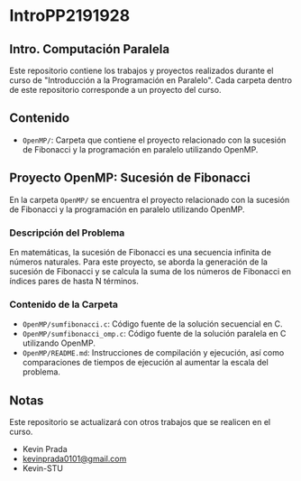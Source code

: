 # IntroPP2191928

## Intro. Computación Paralela

Este repositorio contiene los trabajos y proyectos realizados durante el curso de "Introducción a la Programación en Paralelo". Cada carpeta dentro de este repositorio corresponde a un proyecto del curso.

## Contenido

- `OpenMP/`: Carpeta que contiene el proyecto relacionado con la sucesión de Fibonacci y la programación en paralelo utilizando OpenMP.

## Proyecto OpenMP: Sucesión de Fibonacci

En la carpeta `OpenMP/` se encuentra el proyecto relacionado con la sucesión de Fibonacci y la programación en paralelo utilizando OpenMP.

### Descripción del Problema

En matemáticas, la sucesión de Fibonacci es una secuencia infinita de números naturales. Para este proyecto, se aborda la generación de la sucesión de Fibonacci y se calcula la suma de los números de Fibonacci en índices pares de hasta N términos.

### Contenido de la Carpeta

- `OpenMP/sumfibonacci.c`: Código fuente de la solución secuencial en C.
- `OpenMP/sumfibonacci_omp.c`: Código fuente de la solución paralela en C utilizando OpenMP.
- `OpenMP/README.md`: Instrucciones de compilación y ejecución, así como comparaciones de tiempos de ejecución al aumentar la escala del problema.

## Notas

Este repositorio se actualizará con otros trabajos que se realicen en el curso.


- Kevin Prada
- kevinprada0101@gmail.com
- Kevin-STU

